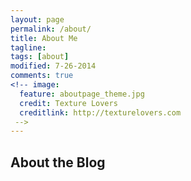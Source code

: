 ```yaml
---
layout: page
permalink: /about/
title: About Me
tagline: 
tags: [about]
modified: 7-26-2014
comments: true
<!-- image:
  feature: aboutpage_theme.jpg
  credit: Texture Lovers
  creditlink: http://texturelovers.com
 -->
---
```


## About the Blog
